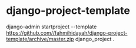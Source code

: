 # django-project-template

django-admin startproject --template https://github.com//fahmihidayah/django-project-template/archive/master.zip django_project .
